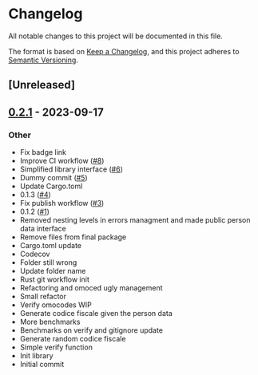 # Changelog
All notable changes to this project will be documented in this file.

The format is based on [Keep a Changelog](https://keepachangelog.com/en/1.0.0/),
and this project adheres to [Semantic Versioning](https://semver.org/spec/v2.0.0.html).

## [Unreleased]

## [0.2.1](https://github.com/succoDiPompelmo/codice_fiscale_rs/compare/v0.2.0...v0.2.1) - 2023-09-17

### Other
- Fix badge link
- Improve CI workflow ([#8](https://github.com/succoDiPompelmo/codice_fiscale_rs/pull/8))
- Simplified library interface ([#6](https://github.com/succoDiPompelmo/codice_fiscale_rs/pull/6))
- Dummy commit ([#5](https://github.com/succoDiPompelmo/codice_fiscale_rs/pull/5))
- Update Cargo.toml
- 0.1.3 ([#4](https://github.com/succoDiPompelmo/codice_fiscale_rs/pull/4))
- Fix publish workflow ([#3](https://github.com/succoDiPompelmo/codice_fiscale_rs/pull/3))
- 0.1.2 ([#1](https://github.com/succoDiPompelmo/codice_fiscale_rs/pull/1))
- Removed nesting levels in errors managment and made public person data interface
- Remove files from final package
- Cargo.toml update
- Codecov
- Folder still wrong
- Update folder name
- Rust git workflow init
- Refactoring and omoced ugly management
- Small refactor
- Verify omocodes WIP
- Generate codice fiscale given the person data
- More benchmarks
- Benchmarks on verify and gitignore update
- Generate random codice fiscale
- Simple verify function
- Init library
- Initial commit
